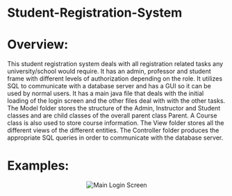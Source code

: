 # Student-Registration-System
# Overview:
This student registration system deals with all registration related tasks any university/school would require. It has an admin, professor and student frame with different levels of authorization depending on the role. It utilizes SQL to communicate with a database server and has a GUI so it can be used by normal users. It has a main java file that deals with the initial loading of the login screen and the other files deal with with the other tasks. The Model folder stores the structure of the Admin, Instructor and Student classes and are child classes of the overall parent class Parent. A Course class is also used to store course information. The View folder stores all the different views of the different entities. The Controller folder produces the appropriate SQL queries in order to communicate with the database server. 
# Examples:
<p align="center">
  <img src=![image](https://github.com/Amrtamer711/Student-Registration-System/assets/131773782/b05a23b4-f0d5-4141-8bd9-616a3a3e47cc) alt="Main Login Screen">
</p>

<p align="center"></p>

